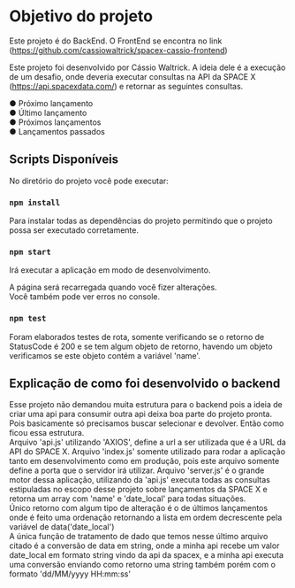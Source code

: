 # Objetivo do projeto

Este projeto é do BackEnd. O FrontEnd se encontra no link (https://github.com/cassiowaltrick/spacex-cassio-frontend)

Este projeto foi desenvolvido por Cássio Waltrick.
A ideia dele é a execução de um desafio, onde deveria executar consultas na API da SPACE X (https://api.spacexdata.com/) e retornar as seguintes consultas.

● Próximo lançamento\
● Último lançamento\
● Próximos lançamentos\
● Lançamentos passados

## Scripts Disponíveis

No diretório do projeto você pode executar:

### `npm install`

Para instalar todas as dependências do projeto permitindo que o projeto possa ser executado corretamente.

### `npm start`

Irá executar a aplicação em modo de desenvolvimento.

A página será recarregada quando você fizer alterações.\
Você também pode ver erros no console.

### `npm test`

Foram elaborados testes de rota, somente verificando se o retorno de StatusCode é 200 e se tem algum objeto de retorno, havendo um objeto verificamos se este objeto contém a variável 'name'.

## Explicação de como foi desenvolvido o backend

Esse projeto não demandou muita estrutura para o backend pois a ideia de criar uma api para consumir outra api deixa boa parte do projeto pronta.\
Pois basicamente só precisamos buscar selecionar e devolver. Então como ficou essa estrutura.\
Arquivo 'api.js' utilizando 'AXIOS', define a url a ser utilizada que é a URL da API do SPACE X.
Arquivo 'index.js' somente utilizado para rodar a aplicação tanto em desenvolvimento como em produção, pois este arquivo somente define a porta que o servidor irá utilizar.
Arquivo 'server.js' é o grande motor dessa aplicação, utilizando da 'api.js' executa todas as consultas estipuladas no escopo desse projeto sobre lançamentos da SPACE X e retorna um array com 'name' e 'date_local' para todas situações.\
Único retorno com algum tipo de alteração é o de últimos lançamentos onde é feito uma ordenação retornando a lista em ordem decrescente pela variável de data('date_local')\
A única função de tratamento de dado que temos nesse último arquivo citado é a conversão de data em string, onde a minha api recebe um valor date_local em formato string vindo da api da spacex, e a minha api executa uma conversão enviando como retorno uma string também porém com o formato 'dd/MM/yyyy HH:mm:ss'